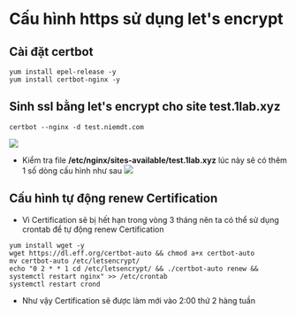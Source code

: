 # Cấu hình https sử dụng let's encrypt
## Cài đặt certbot
```
yum install epel-release -y
yum install certbot-nginx -y
```
## Sinh ssl bằng let's encrypt cho site test.1lab.xyz
```
certbot --nginx -d test.niemdt.com
```
![](https://imgur.com/kwXo5WE.png)
- Kiểm tra file **/etc/nginx/sites-available/test.1lab.xyz** lúc này sẽ có thêm 1 số dòng cấu hình như sau
![](https://imgur.com/HUoFXi3.png)
## Cấu hình tự động renew Certification
- Vì Certification sẽ bị hết hạn trong vòng 3 tháng nên ta có thể sử dụng crontab để tự động renew Certification
```
yum install wget -y
wget https://dl.eff.org/certbot-auto && chmod a+x certbot-auto
mv certbot-auto /etc/letsencrypt/
echo "0 2 * * 1 cd /etc/letsencrypt/ && ./certbot-auto renew && systemctl restart nginx" >> /etc/crontab
systemctl restart crond
```
- Như vậy Certification sẽ được làm mới vào 2:00 thứ 2 hàng tuần